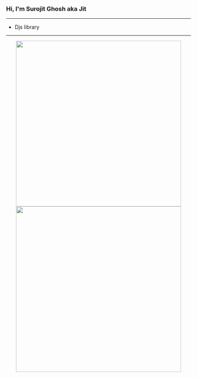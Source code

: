 ### Hi, I'm Surojit Ghosh aka Jit

---

- Djs library

---

<div align="center">
  <img src="https://github-readme-stats.vercel.app/api/top-langs/?username=AmJit&layout=compact" width="450">
  <img src="https://github-readme-stats.vercel.app/api?username=AmJit&show_icons=true&theme=radical&count_private=true"width="450" >
</div>
